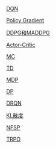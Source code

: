 <a href="DQN.md">DQN</a>

<a href="Policy Gradient.md">Policy Gradient</a>

<a href="DDPG和MADDPG.md">DDPG和MADDPG</a>

<a href="Actor-Critic.md">Actor-Critic</a>

<a href="MC.md">MC</a>

<a href="TD.md">TD</a>

<a href="MDP.md">MDP</a>

<a href="DP.md">DP</a>

<a href="DRQN.md">DRQN</a>

<a href="KL散度.md">KL散度</a>

<a href="NFSP.md">NFSP</a>

<a href="TRPO.md">TRPO</a>

